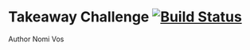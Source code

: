 # Takeaway Challenge                                        [![Build Status](https://travis-ci.org/nomi811/takeaway-challenge.svg?branch=master)](https://travis-ci.org/nomi811/takeaway-challenge)

Author Nomi Vos

